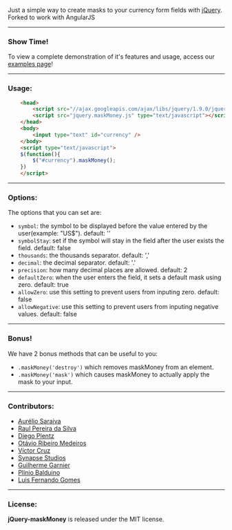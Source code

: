 Just a simple way to create masks to your currency form fields with [jQuery](http://jquery.com/).
Forked to work with AngularJS

***
### Show Time!

To view a complete demonstration of it's features and usage, access our [examples page](http://plentz.github.com/jquery-maskmoney)!

***
### Usage:
```html
	<head>
		<script src="//ajax.googleapis.com/ajax/libs/jquery/1.9.0/jquery.min.js" type="text/javascript"></script>
		<script src="jquery.maskMoney.js" type="text/javascript"></script>
	</head>
	<body>
		<input type="text" id="currency" />
	</body>
	<script type="text/javascript">
	$(function(){
		$("#currency").maskMoney();
	})
	</script>
```

***
### Options:

The options that you can set are:

 * ```symbol```: the symbol to be displayed before the value entered by the user(example: "US$"). default: ''
 * ```symbolStay```: set if the symbol will stay in the field after the user exists the field. default: false
 * ```thousands```: the thousands separator. default: ','
 * ```decimal```: the decimal separator. default: '.'
 * ```precision```: how many decimal places are allowed. default: 2
 * ```defaultZero```: when the user enters the field, it sets a default mask using zero. default: true
 * ```allowZero```: use this setting to prevent users from inputing zero. default: false
 * ```allowNegative```: use this setting to prevent users from inputing negative values. default: false

***
### Bonus!

We have 2 bonus methods that can be useful to you:

 * ```.maskMoney('destroy')``` which removes maskMoney from an element.
 * ```.maskMoney('mask')``` which causes maskMoney to actually apply the mask to your input.

***
### Contributors:

 * [Aurélio Saraiva](mailto:aureliosaraiva@gmail.com)
 * [Raul Pereira da Silva](http://raulpereira.com)
 * [Diego Plentz](http://plentz.org)
 * [Otávio Ribeiro Medeiros](http://github.com/otaviomedeiros)
 * [Víctor Cruz](http://github.com/xtream)
 * [Synapse Studios](http://github.com/synapsestudios)
 * [Guilherme Garnier](http://blog.guilhermegarnier.com/)
 * [Plínio Balduino](http://github.com/pbalduino)
 * [Luis Fernando Gomes](https://github.com/luiscoms)

***
### License:

__jQuery-maskMoney__ is released under the MIT license.
